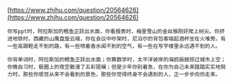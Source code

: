 [https://www.zhihu.com/question/20564626](https://www.zhihu.com/question/20564626)
```
你写ppt时，阿拉斯加的鳕鱼正跃出水面，你看报表时，梅里雪山的金丝猴刚好爬上树尖。你挤进地铁时，西藏的山鹰盘旋云端，你在会议中吵架时，尼泊尔的背包客端起酒杯坐在火堆旁。有一些高跟鞋走不到的路，有一些喷着香水闻不到的空气，有一些在写字楼里永远遇不到的人。
```

```
你背单词时，阿拉斯加的鳕鱼正跃出水面；你算数学时，太平洋彼岸的海鸥振翅掠过城市上空；你晚自习时，极圈上的夜空散漫了五彩斑斓；但是少年你别着急，在你为自己未来踏踏实实地努力时，那些你感觉从来不会看到的景色，那些你觉得终身不会遇到的人，正一步步向你走来。
```